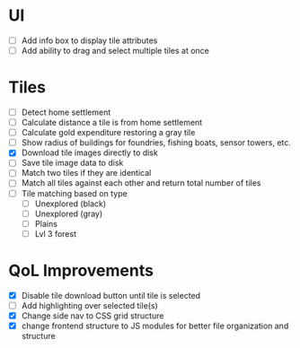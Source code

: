# UI
- [ ] Add info box to display tile attributes
- [ ] Add ability to drag and select multiple tiles at once

# Tiles
- [ ] Detect home settlement
- [ ] Calculate distance a tile is from home settlement
- [ ] Calculate gold expenditure restoring a gray tile
- [ ] Show radius of buildings for foundries, fishing boats, sensor towers, etc.
- [x] Download tile images directly to disk
- [ ] Save tile image data to disk
- [ ] Match two tiles if they are identical
- [ ] Match all tiles against each other and return total number of tiles
- [ ] Tile matching based on type
  - [ ] Unexplored (black)
  - [ ] Unexplored (gray)
  - [ ] Plains
  - [ ] Lvl 3 forest

# QoL Improvements
- [x] Disable tile download button until tile is selected
- [ ] Add highlighting over selected tile(s)
- [x] Change side nav to CSS grid structure
- [x] change frontend structure to JS modules for better file organization and structure